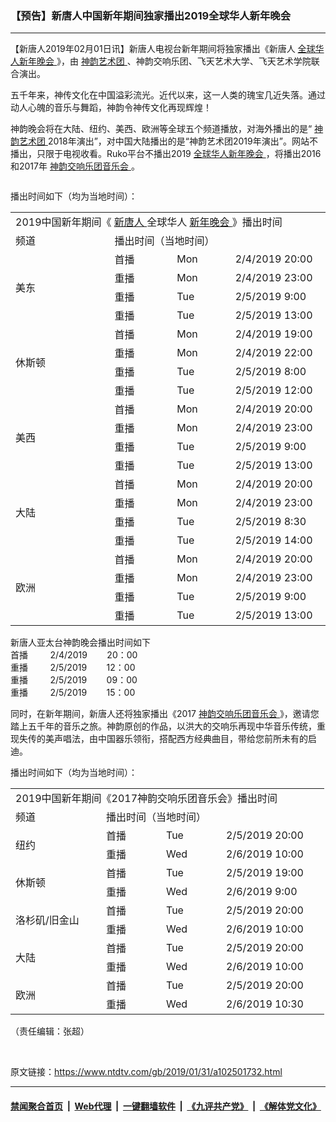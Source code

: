 ### 【预告】新唐人中国新年期间独家播出2019全球华人新年晚会
------------------------

<div class="post_content">
 <p>
  【新唐人2019年02月01日讯】新唐人电视台新年期间将独家播出《新唐人
  <a href="https://www.ntdtv.com/gb/全球华人新年晚会.htm">
   全球华人新年晚会
  </a>
  》，由
  <a href="https://www.ntdtv.com/gb/神韵艺术团.htm">
   神韵艺术团
  </a>
  、神韵交响乐团、飞天艺术大学、飞天艺术学院联合演出。
 </p>
 <p>
  五千年来，神传文化在中国溢彩流光。近代以来，这一人类的瑰宝几近失落。通过动人心魄的音乐与舞蹈，神韵令神传文化再现辉煌！
 </p>
 <p>
  神韵晚会将在大陆、纽约、美西、欧洲等全球五个频道播放，对海外播出的是“
  <a href="https://www.ntdtv.com/gb/神韵艺术团.htm">
   神韵艺术团
  </a>
  2018年演出”，对中国大陆播出的是“神韵艺术团2019年演出”。网站不播出，只限于电视收看。Ruko平台不播出2019
  <a href="https://www.ntdtv.com/gb/全球华人新年晚会.htm">
   全球华人新年晚会
  </a>
  ，将播出2016和2017年
  <a href="https://www.ntdtv.com/gb/神韵交响乐团音乐会.htm">
   神韵交响乐团音乐会
  </a>
  。
 </p>
 <div class="column" id="artbody">
  <p>
   播出时间如下（均为当地时间）：
  </p>
  <table width="472">
   <tbody>
    <tr>
     <td colspan="4" width="472">
      2019中国新年期间《
      <a href="https://mail.ntdtv.com/cgi-bin/webmail?redirect=https%3A%2F%2Fadmin.epochtimes.com%2Fb5%2Ftag%2F%25e6%2596%25b0%25e5%2594%2590%25e4%25ba%25ba.html" rel="noopener" target="_blank">
       新唐人
      </a>
      全球华人
      <a href="https://mail.ntdtv.com/cgi-bin/webmail?redirect=https%3A%2F%2Fadmin.epochtimes.com%2Fb5%2Ftag%2F%25e6%2596%25b0%25e5%25b9%25b4%25e6%2599%259a%25e6%259c%2583.html" rel="noopener" target="_blank">
       新年晚会
      </a>
      》播出时间
     </td>
    </tr>
    <tr>
     <td width="156">
      频道
     </td>
     <td colspan="3" width="316">
      播出时间（当地时间）
     </td>
    </tr>
    <tr>
     <td rowspan="4">
      美东
     </td>
     <td width="91">
      首播
     </td>
     <td width="82">
      Mon
     </td>
     <td width="143">
      2/4/2019 20:00
     </td>
    </tr>
    <tr>
     <td width="91">
      重播
     </td>
     <td width="82">
      Mon
     </td>
     <td width="143">
      2/4/2019 23:00
     </td>
    </tr>
    <tr>
     <td width="91">
      重播
     </td>
     <td width="82">
      Tue
     </td>
     <td width="143">
      2/5/2019 9:00
     </td>
    </tr>
    <tr>
     <td width="91">
      重播
     </td>
     <td width="82">
      Tue
     </td>
     <td width="143">
      2/5/2019 13:00
     </td>
    </tr>
    <tr>
     <td rowspan="4">
      休斯顿
     </td>
     <td width="91">
      首播
     </td>
     <td width="82">
      Mon
     </td>
     <td width="143">
      2/4/2019 19:00
     </td>
    </tr>
    <tr>
     <td width="91">
      重播
     </td>
     <td width="82">
      Mon
     </td>
     <td width="143">
      2/4/2019 22:00
     </td>
    </tr>
    <tr>
     <td width="91">
      重播
     </td>
     <td width="82">
      Tue
     </td>
     <td width="143">
      2/5/2019 8:00
     </td>
    </tr>
    <tr>
     <td width="91">
      重播
     </td>
     <td width="82">
      Tue
     </td>
     <td width="143">
      2/5/2019 12:00
     </td>
    </tr>
    <tr>
     <td rowspan="4">
      美西
     </td>
     <td width="91">
      首播
     </td>
     <td width="82">
      Mon
     </td>
     <td width="143">
      2/4/2019 20:00
     </td>
    </tr>
    <tr>
     <td width="91">
      重播
     </td>
     <td width="82">
      Mon
     </td>
     <td width="143">
      2/4/2019 23:00
     </td>
    </tr>
    <tr>
     <td width="91">
      重播
     </td>
     <td width="82">
      Tue
     </td>
     <td width="143">
      2/5/2019 9:00
     </td>
    </tr>
    <tr>
     <td width="91">
      重播
     </td>
     <td width="82">
      Tue
     </td>
     <td width="143">
      2/5/2019 13:00
     </td>
    </tr>
    <tr>
     <td rowspan="4">
      大陆
     </td>
     <td width="91">
      首播
     </td>
     <td width="82">
      Mon
     </td>
     <td width="143">
      2/4/2019 20:00
     </td>
    </tr>
    <tr>
     <td width="91">
      重播
     </td>
     <td width="82">
      Mon
     </td>
     <td width="143">
      2/4/2019 23:00
     </td>
    </tr>
    <tr>
     <td width="91">
      重播
     </td>
     <td width="82">
      Tue
     </td>
     <td width="143">
      2/5/2019 8:30
     </td>
    </tr>
    <tr>
     <td width="91">
      重播
     </td>
     <td width="82">
      Tue
     </td>
     <td width="143">
      2/5/2019 14:00
     </td>
    </tr>
    <tr>
     <td rowspan="4">
      欧洲
     </td>
     <td width="91">
      首播
     </td>
     <td width="82">
      Mon
     </td>
     <td width="143">
      2/4/2019 20:00
     </td>
    </tr>
    <tr>
     <td width="91">
      重播
     </td>
     <td width="82">
      Mon
     </td>
     <td width="143">
      2/4/2019 23:00
     </td>
    </tr>
    <tr>
     <td width="91">
      重播
     </td>
     <td width="82">
      Tue
     </td>
     <td width="143">
      2/5/2019 9:00
     </td>
    </tr>
    <tr>
     <td width="91">
      重播
     </td>
     <td width="82">
      Tue
     </td>
     <td width="143">
      2/5/2019 13:00
     </td>
    </tr>
   </tbody>
  </table>
  <div>
  </div>
  <p>
   新唐人亚太台神韵晚会播出时间如下
   <br>
    首播         2/4/2019        20：00
    <br/>
    重播         2/5/2019        12：00
    <br/>
    重播         2/5/2019        09：00
    <br/>
    重播         2/5/2019        15：00
   </br>
  </p>
  <p>
   同时，在新年期间，新唐人还将独家播出《2017
   <a href="https://www.ntdtv.com/gb/神韵交响乐团音乐会.htm">
    神韵交响乐团音乐会
   </a>
   》，邀请您踏上五千年的音乐之旅。神韵原创的作品，以洪大的交响乐再现中华音乐传统，重现失传的美声唱法，由中国器乐领衔，搭配西方经典曲目，带给您前所未有的启迪。
  </p>
  <p>
   播出时间如下（均为当地时间）：
  </p>
  <table width="438">
   <tbody>
    <tr>
     <td colspan="4" width="438">
      2019中国新年期间《2017神韵交响乐团音乐会》播出时间
     </td>
    </tr>
    <tr>
     <td width="129">
      频道
     </td>
     <td colspan="3" width="309">
      播出时间（当地时间）
     </td>
    </tr>
    <tr>
     <td rowspan="2">
      纽约
     </td>
     <td width="80">
      首播
     </td>
     <td width="80">
      Tue
     </td>
     <td width="149">
      2/5/2019 20:00
     </td>
    </tr>
    <tr>
     <td width="80">
      重播
     </td>
     <td width="80">
      Wed
     </td>
     <td width="149">
      2/6/2019 10:00
     </td>
    </tr>
    <tr>
     <td rowspan="2">
      休斯顿
     </td>
     <td width="80">
      首播
     </td>
     <td width="80">
      Tue
     </td>
     <td width="149">
      2/5/2019 19:00
     </td>
    </tr>
    <tr>
     <td width="80">
      重播
     </td>
     <td width="80">
      Wed
     </td>
     <td width="149">
      2/6/2019 9:00
     </td>
    </tr>
    <tr>
     <td rowspan="2">
      洛杉矶/旧金山
     </td>
     <td width="80">
      首播
     </td>
     <td width="80">
      Tue
     </td>
     <td width="149">
      2/5/2019 20:00
     </td>
    </tr>
    <tr>
     <td width="80">
      重播
     </td>
     <td width="80">
      Wed
     </td>
     <td width="149">
      2/6/2019 10:00
     </td>
    </tr>
    <tr>
     <td rowspan="2">
      大陆
     </td>
     <td width="80">
      首播
     </td>
     <td width="80">
      Tue
     </td>
     <td width="149">
      2/5/2019 20:00
     </td>
    </tr>
    <tr>
     <td width="80">
      重播
     </td>
     <td width="80">
      Wed
     </td>
     <td width="149">
      2/6/2019 10:00
     </td>
    </tr>
    <tr>
     <td rowspan="2">
      欧洲
     </td>
     <td width="80">
      首播
     </td>
     <td width="80">
      Tue
     </td>
     <td width="149">
      2/5/2019 20:00
     </td>
    </tr>
    <tr>
     <td width="80">
      重播
     </td>
     <td width="80">
      Wed
     </td>
     <td width="149">
      2/6/2019 10:30
     </td>
    </tr>
   </tbody>
  </table>
  <p>
   （责任编辑：张超）
  </p>
 </div>
 <div class="single_ad">
 </div>
</div>

<br/>原文链接：https://www.ntdtv.com/gb/2019/01/31/a102501732.html


------------------------
#### [禁闻聚合首页](https://github.com/gfw-breaker/banned-news/blob/master/README.md) &nbsp;|&nbsp; [Web代理](https://github.com/gfw-breaker/open-proxy/blob/master/README.md) &nbsp;|&nbsp; [一键翻墙软件](https://github.com/gfw-breaker/nogfw/blob/master/README.md) &nbsp;|&nbsp; [《九评共产党》](https://github.com/gfw-breaker/9ping.md/blob/master/README.md#九评之一评共产党是什么) &nbsp;|&nbsp; [《解体党文化》](https://github.com/gfw-breaker/jtdwh.md/blob/master/README.md#绪论)
